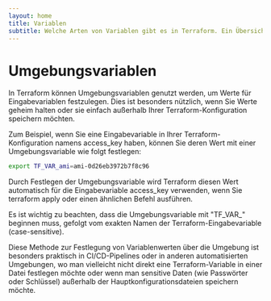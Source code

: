 ```yaml
---
layout: home
title: Variablen
subtitle: Welche Arten von Variablen gibt es in Terraform. Ein Übersicht.
---
```


# Umgebungsvariablen
In Terraform können Umgebungsvariablen genutzt werden, um Werte für Eingabevariablen festzulegen. Dies ist besonders nützlich, wenn Sie Werte geheim halten oder sie einfach außerhalb Ihrer Terraform-Konfiguration speichern möchten.

Zum Beispiel, wenn Sie eine Eingabevariable in Ihrer Terraform-Konfiguration namens access_key haben, können Sie deren Wert mit einer Umgebungsvariable wie folgt festlegen:


```bash
export TF_VAR_ami=ami-0d26eb3972b7f8c96
```


Durch Festlegen der Umgebungsvariable wird Terraform diesen Wert automatisch für die Eingabevariable access_key verwenden, wenn Sie terraform apply oder einen ähnlichen Befehl ausführen.

Es ist wichtig zu beachten, dass die Umgebungsvariable mit "TF_VAR_" beginnen muss, gefolgt vom exakten Namen der Terraform-Eingabevariable (case-sensitive).

Diese Methode zur Festlegung von Variablenwerten über die Umgebung ist besonders praktisch in CI/CD-Pipelines oder in anderen automatisierten Umgebungen, wo man vielleicht nicht direkt eine Terraform-Variable in einer Datei festlegen möchte oder wenn man sensitive Daten (wie Passwörter oder Schlüssel) außerhalb der Hauptkonfigurationsdateien speichern möchte.